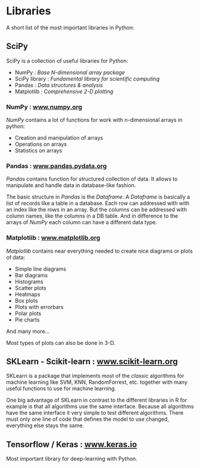 # Libraries

A short list of the most important libraries in Python:

## SciPy
SciPy is a collection of useful libraries for Python:

* NumPy : _Base N-dimensional array package_   
* SciPy library : _Fundamental library for scientific computing_
* Pandas : _Data structures & analysis_ 
* Matplotlib : _Comprehensive 2-D plotting_ 

### NumPy : www.numpy.org
_NumPy_ contains a lot of functions for work with n-dimensional arrays in 
python:
* Creation and manipulation of arrays
* Operations on arrays
* Statistics on arrays

### Pandas : www.pandas.pydata.org
_Pandas_ contains function for structured collection of data. It allows to manipulate
and handle data in database-like fashion.

The basic structure in _Pandas_ is the _Dataframe_. A _Dataframe_ is basically a 
list of records like a table in a database. Each row can addressed with with an index
like the rows in an array. But the columns can be addressed with column names, like 
the columns in a DB table. And in difference to the arrays of _NumPy_ each column can
have a different data type.

### Matplotlib : www.matplotlib.org
_Matplotlib_ contains near everything needed to create nice diagrams or plots of 
data:
* Simple line diagrams
* Bar diagrams
* Histograms
* Scatter plots
* Heatmaps
* Box plots
* Plots with errorbars
* Polar plots
* Pie charts

And many more...

Most types of plots can also be done in 3-D.

## SKLearn - Scikit-learn : www.scikit-learn.org
SKLearn is a package that implements most of the _classic_ algorithms for machine 
learning like SVM, KNN, RandomForrest, etc. together with many useful functions to
use for machine learning.

One big advantage of SKLearn in contrast to the different libraries in R for example 
is that all algorithms use the same interface. Because all algorithms have the same
interface it very simple to test different algorithms. There must only one line of 
code that defines the model to use changed, everything else stays the same.
  
## Tensorflow / Keras : www.keras.io
Most important library for deep-learning with Python.
 